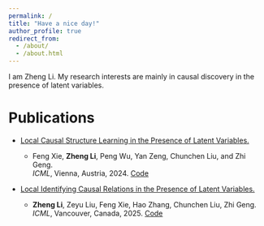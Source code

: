 ```yaml
---
permalink: /
title: "Have a nice day!"
author_profile: true
redirect_from: 
  - /about/
  - /about.html
---
```


I am Zheng Li.
My research interests are mainly in causal discovery in the presence of latent variables.

# Publications
* [Local Causal Structure Learning in the Presence of Latent Variables.](https://proceedings.mlr.press/v235/xie24f.html)
  - Feng Xie, **Zheng Li**, Peng Wu, Yan Zeng, Chunchen Liu, and Zhi Geng.  
  *ICML*, Vienna, Austria, 2024.   [Code](https://github.com/zhengli0060/MMB-by-MMB)

* [Local Identifying Causal Relations in the Presence of Latent Variables.](https://openreview.net/pdf?id=O6q2BHK1BL)
  - **Zheng Li**, Zeyu Liu, Feng Xie, Hao Zhang, Chunchen Liu, Zhi Geng.
*ICML*, Vancouver, Canada, 2025.   [Code](https://github.com/zhengli0060/LocICR)
